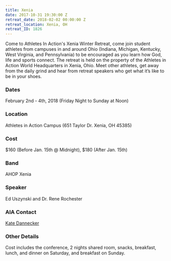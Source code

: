 ```yaml
---
title: Xenia
date: 2017-10-31 19:30:00 Z
retreat_date: 2018-02-02 00:00:00 Z
retreat_location: Xenia, OH
retreat_ID: 1826
---
```


Come to Athletes In Action's Xenia Winter Retreat, come join student athletes from campuses in and around Ohio (Indiana, Michigan, Kentucky, West Virginia, and Pennsylvania) to be encouraged as you learn how God, life and sports connect. The retreat is held on the property of the Athletes in Action World Headquarters in Xenia, Ohio. Meet other athletes, get away from the daily grind and hear from retreat speakers who get what it’s like to be in your shoes.

### Dates  
February 2nd - 4th, 2018 (Friday Night to Sunday at Noon)

### Location  
Athletes in Action Campus (651 Taylor Dr. Xenia, OH 45385)

### Cost  
$160 (Before Jan. 15th @ Midnight), $180 (After Jan. 15th)

### Band  
AHOP Xenia

### Speaker  
Ed Uszynski and Dr. Rene Rochester

### AIA Contact  
[Kate Dannecker](mailto:kate.dannecker@athletesinaction.org)

### Other Details  
Cost includes the conference, 2 nights shared room, snacks, breakfast, lunch, and dinner on Saturday, and breakfast on Sunday.